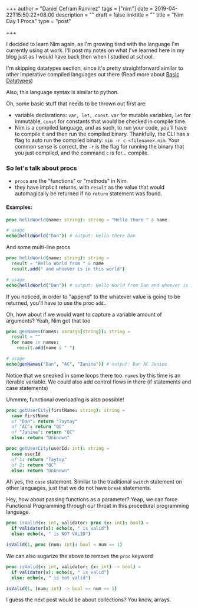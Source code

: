 +++
author = "Daniel Cefram Ramirez"
tags = ["nim"]
date = 2019-04-22T15:50:22+08:00
description = ""
draft = false
linktitle = ""
title = "Nim Day 1 Procs"
type = "post"

+++

I decided to learn Nim again, as I'm growing tired with the language I'm 
currently using at work. I'll post my notes on what I've learned here in my blog 
just as I would have back then when I studied at school.

I'm skipping datatypes section, since it's pretty straightforward similar to 
other imperative compiled languages out there (Read more about [Basic Datatypes](https://nim-lang.org/docs/tut1.html#basic-types))

Also, this language syntax is 
similar to python.

Oh, some basic stuff that needs to be thrown out first are:

- variable declarations: `var, let, const`. `var` for mutable variables, `let` for immutable, `const` for constants that would be checked in compile time.
- Nim is a compiled language, and as such, to run your code, you'll have to compile it and then run the compiled binary. Thankfully, the CLI has a flag to auto run the compiled binary: `nim -r c <filename>.nim`. Your common sense is correct, the `-r` is the flag for running the binary that you just compiled, and the command `c` is for... compile.

### So let's talk about procs

- `proc`s are the "functions" or "methods" in Nim.
- they have implicit returns, with `result` as the value that would automagically be returned if no `return` statement was found.

#### Examples:

```nim
proc helloWorld(name: string): string = "Hello there " & name

# usage
echo(helloWorld("Dan")) # output: Hello there Dan
```

And some multi-line procs

```nim
proc helloWorld(name: string): string =
  result = "Hello World from " & name
  result.add(" and whoever is in this world")

# usage
echo(helloWorld("Dan")) # output: Hello World from Dan and whoever is in this world
```

If you noticed, in order to "append" to the whatever value is going to be returned, you'll have to use the proc `add`..

Oh, how about if we would want to capture a variable amount of arguments? Yeah, Nim got that too

```nim
proc genNames(names: varargs[string]): string =
  result = ""
  for name in names:
    result.add(name & " ")

# usage
echo(genNames("Dan", "AC", "Janine")) # output: Dan AC Janine
```

Notice that we sneaked in some loops there too. `names` by this time is an iterable variable. We could also add control flows in there (if statements and case statements)

Uhmmm, functional overloading is also possible!

```nim
proc getUserCity(firstName: string): string =
  case firstName
  of "Dan": return "Taytay"
  of "AC": return "QC"
  of "Janine": return "QC"
  else: return "Unknown"

proc getUserCity(userId: int): string =
  case userId
  of 1: return "Taytay"
  of 2: return "QC"
  else: return "Unknown"
```

Ah yes, the `case` statement. Similar to the traditional `switch` statement
on other languages, just that we do not have `break` statements.

Hey, how about passing functions as a parameter? Yeap, we can force Functional Programming through our throat in this procedural programming language.

```nim
proc isValid(x: int, validator: proc (x: int): bool) =
  if validator(x): echo(x, " is valid")
  else: echo(x, " is NOT VALID")

isValid(1, proc (num: int): bool = num == 1)
```

We can also sugarize the above to remove the `proc` keyword

```nim
proc isValid(x: int, validator: (x: int) -> bool) =
  if validator(x): echo(x, " is valid")
  else: echo(x, " is not valid")

isValid(1, (num: int) -> bool => num == 1)
```

I guess the next post would be about collections? You know, arrays.